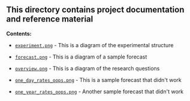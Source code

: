 ## This directory contains project documentation and reference material

**Contents:**

* [`experiment.png`](experiment.png) - This is a diagram of the experimental structure

* [`forecast.png`](forecast.png) - This is a diagram of a sample forecast

* [`overview.png`](overview.png) - This is a diagram of the research questions

* [`one_day_rates_oops.png`](one_day_rates_oops.png) - This is a sample forecast that didn't work

* [`one_year_rates_oops.png`](one_year_rates_oops.png) - Another sample forecast that didn't work
